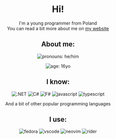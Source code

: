<div align="center">

  # Hi!
  I'm a young programmer from Poland<br>
  You can read a bit more about me on [my website](https://ketok.xyz)

  ## About me:
  ![pronouns: he/him](https://img.shields.io/badge/he/him-1D1C20?style=for-the-badge&labelColor=2A7BDE&label=pronouns)

  ![age: 16yo](https://img.shields.io/badge/16yo-1D1C20?style=for-the-badge&labelColor=2A7BDE&label=age)

  ## I know:
  ![.NET](https://img.shields.io/badge/.net-1D1C20?style=for-the-badge&logo=.net&labelColor=512BD4&logoColor=white)
  ![C#](https://img.shields.io/badge/C%23-1D1C20?style=for-the-badge&logo=csharp&labelColor=239120&logoColor=white)
  ![F#](https://img.shields.io/badge/F%23-1D1C20?style=for-the-badge&label=F%23&labelColor=800080&logoColor=white)
  ![javascript](https://img.shields.io/badge/javascript-1D1C20?style=for-the-badge&logo=javascript&labelColor=F7DF1E&logoColor=1D1C20)
  ![typescript](https://img.shields.io/badge/typescript-1D1C20?style=for-the-badge&logo=typescript&labelColor=3178C6&logoColor=white)

  And a bit of other popular programming languages

  ## I use:
  ![fedora](https://img.shields.io/badge/fedora-1D1C20?style=for-the-badge&logo=fedora&labelColor=51A2DA&logoColor=white)
  ![vscode](https://img.shields.io/badge/vscode-1D1C20?style=for-the-badge&logo=visualstudiocode&labelColor=007ACC&logoColor=white)
  ![neovim](https://img.shields.io/badge/neovim-1D1C20?style=for-the-badge&logo=neovim&labelColor=57A143&logoColor=white)
  ![rider](https://img.shields.io/badge/rider-1D1C20?style=for-the-badge&logo=rider&labelColor=black&logoColor=white)

</div>
